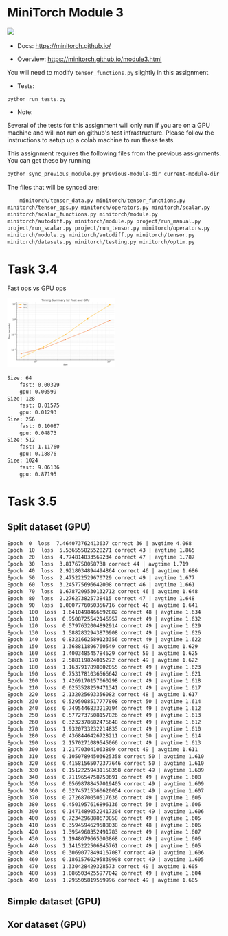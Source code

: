 # MiniTorch Module 3

<img src="https://minitorch.github.io/minitorch.svg" width="50%">

* Docs: https://minitorch.github.io/

* Overview: https://minitorch.github.io/module3.html


You will need to modify `tensor_functions.py` slightly in this assignment.

* Tests:

```
python run_tests.py
```

* Note:

Several of the tests for this assignment will only run if you are on a GPU machine and will not
run on github's test infrastructure. Please follow the instructions to setup up a colab machine
to run these tests.

This assignment requires the following files from the previous assignments. You can get these by running

```bash
python sync_previous_module.py previous-module-dir current-module-dir
```

The files that will be synced are:

        minitorch/tensor_data.py minitorch/tensor_functions.py minitorch/tensor_ops.py minitorch/operators.py minitorch/scalar.py minitorch/scalar_functions.py minitorch/module.py minitorch/autodiff.py minitorch/module.py project/run_manual.py project/run_scalar.py project/run_tensor.py minitorch/operators.py minitorch/module.py minitorch/autodiff.py minitorch/tensor.py minitorch/datasets.py minitorch/testing.py minitorch/optim.py


# Task 3.4

Fast ops vs GPU ops

<img src="images/output.png" width="50%">

```Timing summary
Size: 64
    fast: 0.00329
    gpu: 0.00599
Size: 128
    fast: 0.01575
    gpu: 0.01293
Size: 256
    fast: 0.10087
    gpu: 0.04873
Size: 512
    fast: 1.11760
    gpu: 0.18876
Size: 1024
    fast: 9.06136
    gpu: 0.87195
```

# Task 3.5

## Split dataset (GPU)
```
Epoch  0  loss  7.464073762413637 correct 36 | avgtime 4.068
Epoch  10  loss  5.536555825528271 correct 43 | avgtime 1.865
Epoch  20  loss  4.774814833569234 correct 47 | avgtime 1.787
Epoch  30  loss  3.8176758058738 correct 44 | avgtime 1.719
Epoch  40  loss  2.9218034894494864 correct 46 | avgtime 1.686
Epoch  50  loss  2.475222529670729 correct 49 | avgtime 1.677
Epoch  60  loss  3.245775696642008 correct 46 | avgtime 1.661
Epoch  70  loss  1.6787209530132712 correct 46 | avgtime 1.648
Epoch  80  loss  2.276273825738415 correct 47 | avgtime 1.648
Epoch  90  loss  1.0007776050356716 correct 48 | avgtime 1.641
Epoch  100  loss  1.6410498466692882 correct 48 | avgtime 1.634
Epoch  110  loss  0.9508725542146957 correct 49 | avgtime 1.632
Epoch  120  loss  0.5797632004892914 correct 49 | avgtime 1.629
Epoch  130  loss  1.5882832943870908 correct 49 | avgtime 1.626
Epoch  140  loss  0.8321662589123356 correct 49 | avgtime 1.622
Epoch  150  loss  1.368811896760549 correct 49 | avgtime 1.629
Epoch  160  loss  1.400348545784629 correct 50 | avgtime 1.625
Epoch  170  loss  2.588119824015272 correct 49 | avgtime 1.622
Epoch  180  loss  1.1637917898002055 correct 49 | avgtime 1.623
Epoch  190  loss  0.7531781036566642 correct 49 | avgtime 1.621
Epoch  200  loss  1.4269170157060298 correct 49 | avgtime 1.618
Epoch  210  loss  0.6253528259471341 correct 49 | avgtime 1.617
Epoch  220  loss  2.132025693356082 correct 48 | avgtime 1.617
Epoch  230  loss  0.5295008517777808 correct 50 | avgtime 1.614
Epoch  240  loss  0.7495446833219394 correct 49 | avgtime 1.612
Epoch  250  loss  0.5772737508157826 correct 49 | avgtime 1.613
Epoch  260  loss  0.3232378682476648 correct 49 | avgtime 1.612
Epoch  270  loss  1.9320733232214835 correct 49 | avgtime 1.610
Epoch  280  loss  0.4368446426728211 correct 50 | avgtime 1.614
Epoch  290  loss  2.1570271089545066 correct 49 | avgtime 1.613
Epoch  300  loss  1.217703041063809 correct 49 | avgtime 1.611
Epoch  310  loss  0.10507894503625358 correct 50 | avgtime 1.610
Epoch  320  loss  0.41581565072377646 correct 50 | avgtime 1.610
Epoch  330  loss  0.15122259431158358 correct 49 | avgtime 1.609
Epoch  340  loss  0.7119654758750691 correct 49 | avgtime 1.608
Epoch  350  loss  0.05698788457019405 correct 49 | avgtime 1.609
Epoch  360  loss  0.32745715360620054 correct 49 | avgtime 1.607
Epoch  370  loss  0.2726870050517636 correct 49 | avgtime 1.606
Epoch  380  loss  0.4501957616896136 correct 50 | avgtime 1.606
Epoch  390  loss  0.14714890522417204 correct 49 | avgtime 1.606
Epoch  400  loss  0.7234296888670858 correct 49 | avgtime 1.605
Epoch  410  loss  0.3594594629588038 correct 48 | avgtime 1.606
Epoch  420  loss  1.3954968352491783 correct 49 | avgtime 1.607
Epoch  430  loss  1.1948079665303868 correct 49 | avgtime 1.606
Epoch  440  loss  1.1415222506845761 correct 49 | avgtime 1.605
Epoch  450  loss  0.30690778494167087 correct 49 | avgtime 1.606
Epoch  460  loss  0.18615760295839998 correct 49 | avgtime 1.605
Epoch  470  loss  1.330428429328573 correct 49 | avgtime 1.605
Epoch  480  loss  1.0865034255977042 correct 49 | avgtime 1.604
Epoch  490  loss  1.295505819559996 correct 49 | avgtime 1.605
```

## Simple dataset (GPU)

## Xor dataset (GPU)
